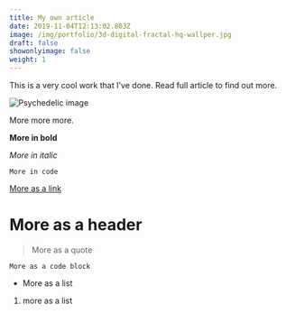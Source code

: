 ```yaml
---
title: My own article
date: 2019-11-04T12:13:02.803Z
image: /img/portfolio/3d-digital-fractal-hq-wallper.jpg
draft: false
showonlyimage: false
weight: 1
---
```

This is a very cool work that I've done. Read full article to find out more.

<!--more-->

![Psychedelic image](/img/portfolio/3d-digital-fractal-hq-wallper.jpg "Psychedelic image")

More more more.

**More in bold**

_More in italic_

`More in code`

[More as a link](test)

# More as a header

> More as a quote

```
More as a code block
```

* More as a list

1. more as a list
